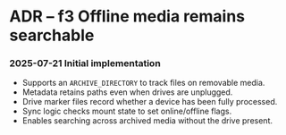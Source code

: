 # ADR – f3 Offline media remains searchable

### 2025-07-21 Initial implementation
- Supports an `ARCHIVE_DIRECTORY` to track files on removable media.
- Metadata retains paths even when drives are unplugged.
- Drive marker files record whether a device has been fully processed.
- Sync logic checks mount state to set online/offline flags.
- Enables searching across archived media without the drive present.
